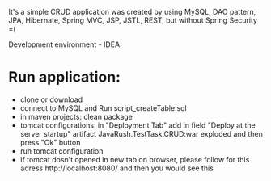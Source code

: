 It's a simple CRUD application was created by using MySQL, DAO pattern, JPA, Hibernate, Spring MVC, JSP, JSTL, REST, but without Spring Security =(

Development environment - IDEA
# Run application:
- clone or download
- connect to MySQL and Run script_createTable.sql
- in maven projects: clean package
- tomcat configurations: in "Deployment Tab" add in field "Deploy at the server startup" artifact JavaRush.TestTask.CRUD:war exploded and then press "Ok" button
- run tomcat configuration
- if tomcat dosn't opened in new tab on browser, please follow for this adress http://localhost:8080/ and then you would see this
